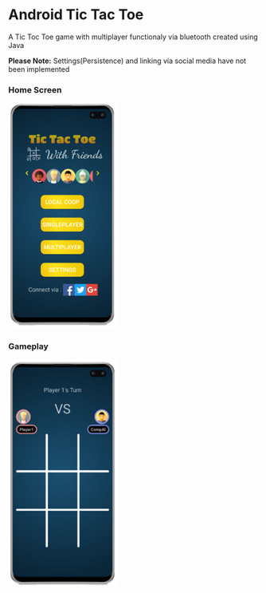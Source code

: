 # Android Tic Tac Toe

<p>A Tic Toc Toe game with multiplayer functionaly via bluetooth created using Java </p>

<b>Please Note:</b> Settings(Persistence) and linking via social media have not been implemented


<h3>Home Screen</h3>
<img src="https://github.com/Razibs/AndoridTicTacToe/blob/master/screenshots/homeScreen.png" width="220">


<h3>Gameplay</h3>
<img src="https://github.com/Razibs/AndoridTicTacToe/blob/master/screenshots/gameplay.png" width="220">


